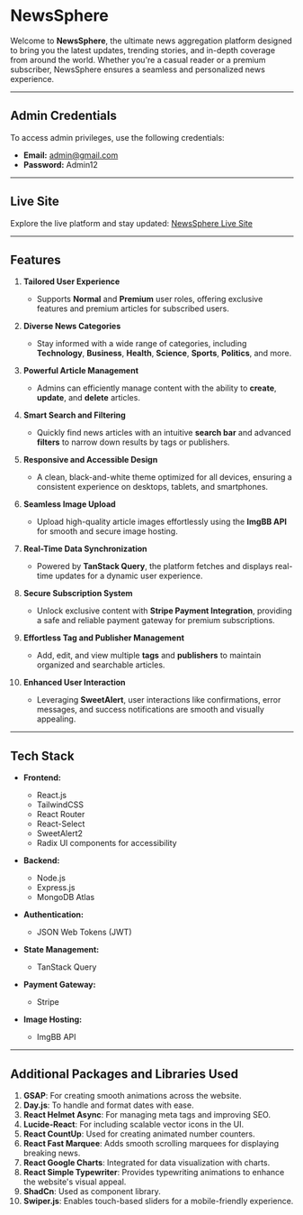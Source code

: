 # **NewsSphere**

Welcome to **NewsSphere**, the ultimate news aggregation platform designed to bring you the latest updates, trending stories, and in-depth coverage from around the world. Whether you're a casual reader or a premium subscriber, NewsSphere ensures a seamless and personalized news experience.

---

## **Admin Credentials**

To access admin privileges, use the following credentials:

-   **Email:** admin@gmail.com
-   **Password:** Admin12

---

## **Live Site**

Explore the live platform and stay updated: [NewsSphere Live Site](https://news-sphere-1eb5e.web.app/)

---

## **Features**

1. **Tailored User Experience**

    - Supports **Normal** and **Premium** user roles, offering exclusive features and premium articles for subscribed users.

2. **Diverse News Categories**

    - Stay informed with a wide range of categories, including **Technology**, **Business**, **Health**, **Science**, **Sports**, **Politics**, and more.

3. **Powerful Article Management**

    - Admins can efficiently manage content with the ability to **create**, **update**, and **delete** articles.

4. **Smart Search and Filtering**

    - Quickly find news articles with an intuitive **search bar** and advanced **filters** to narrow down results by tags or publishers.

5. **Responsive and Accessible Design**

    - A clean, black-and-white theme optimized for all devices, ensuring a consistent experience on desktops, tablets, and smartphones.

6. **Seamless Image Upload**

    - Upload high-quality article images effortlessly using the **ImgBB API** for smooth and secure image hosting.

7. **Real-Time Data Synchronization**

    - Powered by **TanStack Query**, the platform fetches and displays real-time updates for a dynamic user experience.

8. **Secure Subscription System**

    - Unlock exclusive content with **Stripe Payment Integration**, providing a safe and reliable payment gateway for premium subscriptions.

9. **Effortless Tag and Publisher Management**

    - Add, edit, and view multiple **tags** and **publishers** to maintain organized and searchable articles.

10. **Enhanced User Interaction**
    - Leveraging **SweetAlert**, user interactions like confirmations, error messages, and success notifications are smooth and visually appealing.

---

## **Tech Stack**

-   **Frontend:**

    -   React.js
    -   TailwindCSS
    -   React Router
    -   React-Select
    -   SweetAlert2
    -   Radix UI components for accessibility

-   **Backend:**

    -   Node.js
    -   Express.js
    -   MongoDB Atlas

-   **Authentication:**

    -   JSON Web Tokens (JWT)

-   **State Management:**

    -   TanStack Query

-   **Payment Gateway:**

    -   Stripe

-   **Image Hosting:**
    -   ImgBB API

---

## **Additional Packages and Libraries Used**

1. **GSAP**: For creating smooth animations across the website.
2. **Day.js**: To handle and format dates with ease.
3. **React Helmet Async**: For managing meta tags and improving SEO.
4. **Lucide-React**: For including scalable vector icons in the UI.
5. **React CountUp**: Used for creating animated number counters.
6. **React Fast Marquee**: Adds smooth scrolling marquees for displaying breaking news.
7. **React Google Charts**: Integrated for data visualization with charts.
8. **React Simple Typewriter**: Provides typewriting animations to enhance the website's visual appeal.
9. **ShadCn**: Used as component library.
10. **Swiper.js**: Enables touch-based sliders for a mobile-friendly experience.
